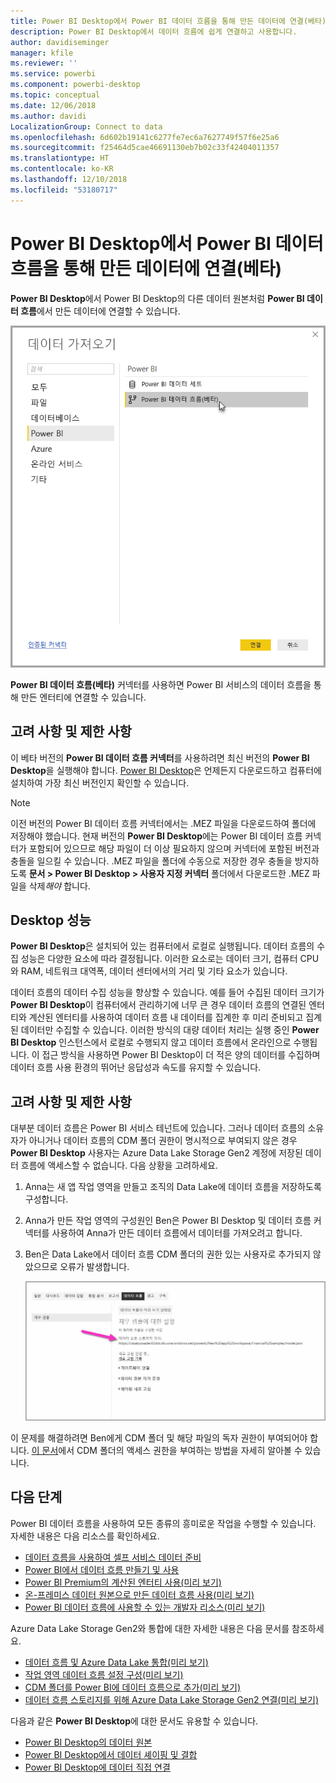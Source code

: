 ```yaml
---
title: Power BI Desktop에서 Power BI 데이터 흐름을 통해 만든 데이터에 연결(베타)
description: Power BI Desktop에서 데이터 흐름에 쉽게 연결하고 사용합니다.
author: davidiseminger
manager: kfile
ms.reviewer: ''
ms.service: powerbi
ms.component: powerbi-desktop
ms.topic: conceptual
ms.date: 12/06/2018
ms.author: davidi
LocalizationGroup: Connect to data
ms.openlocfilehash: 6d602b19141c6277fe7ec6a7627749f57f6e25a6
ms.sourcegitcommit: f25464d5cae46691130eb7b02c33f42404011357
ms.translationtype: HT
ms.contentlocale: ko-KR
ms.lasthandoff: 12/10/2018
ms.locfileid: "53180717"
---
```

# <a name="connect-to-data-created-by-power-bi-dataflows-in-power-bi-desktop-beta"></a>Power BI Desktop에서 Power BI 데이터 흐름을 통해 만든 데이터에 연결(베타)
**Power BI Desktop**에서 Power BI Desktop의 다른 데이터 원본처럼 **Power BI 데이터 흐름**에서 만든 데이터에 연결할 수 있습니다.

![데이터 흐름에 연결](media/desktop-connect-dataflows/connect-dataflows_01.png)

**Power BI 데이터 흐름(베타)** 커넥터를 사용하면 Power BI 서비스의 데이터 흐름을 통해 만든 엔터티에 연결할 수 있습니다. 

## <a name="considerations-and-limitations"></a>고려 사항 및 제한 사항

이 베타 버전의 **Power BI 데이터 흐름 커넥터**를 사용하려면 최신 버전의 **Power BI Desktop**을 실행해야 합니다. [Power BI Desktop](desktop-get-the-desktop.md)은 언제든지 다운로드하고 컴퓨터에 설치하여 가장 최신 버전인지 확인할 수 있습니다.  

> [!NOTE]
> 이전 버전의 Power BI 데이터 흐름 커넥터에서는 .MEZ 파일을 다운로드하여 폴더에 저장해야 했습니다. 현재 버전의 **Power BI Desktop**에는 Power BI 데이터 흐름 커넥터가 포함되어 있으므로 해당 파일이 더 이상 필요하지 않으며 커넥터에 포함된 버전과 충돌을 일으킬 수 있습니다. .MEZ 파일을 폴더에 수동으로 저장한 경우 충돌을 방지하도록 **문서 > Power BI Desktop > 사용자 지정 커넥터** 폴더에서 다운로드한 .MEZ 파일을 삭제*해야* 합니다. 

## <a name="desktop-performance"></a>Desktop 성능
**Power BI Desktop**은 설치되어 있는 컴퓨터에서 로컬로 실행됩니다. 데이터 흐름의 수집 성능은 다양한 요소에 따라 결정됩니다. 이러한 요소로는 데이터 크기, 컴퓨터 CPU와 RAM, 네트워크 대역폭, 데이터 센터에서의 거리 및 기타 요소가 있습니다.

데이터 흐름의 데이터 수집 성능을 향상할 수 있습니다. 예를 들어 수집된 데이터 크기가 **Power BI Desktop**이 컴퓨터에서 관리하기에 너무 큰 경우 데이터 흐름의 연결된 엔터티와 계산된 엔터티를 사용하여 데이터 흐름 내 데이터를 집계한 후 미리 준비되고 집계된 데이터만 수집할 수 있습니다. 이러한 방식의 대량 데이터 처리는 실행 중인 **Power BI Desktop** 인스턴스에서 로컬로 수행되지 않고 데이터 흐름에서 온라인으로 수행됩니다. 이 접근 방식을 사용하면 Power BI Desktop이 더 적은 양의 데이터를 수집하며 데이터 흐름 사용 환경의 뛰어난 응답성과 속도를 유지할 수 있습니다.

## <a name="considerations-and-limitations"></a>고려 사항 및 제한 사항

대부분 데이터 흐름은 Power BI 서비스 테넌트에 있습니다. 그러나 데이터 흐름의 소유자가 아니거나 데이터 흐름의 CDM 폴더 권한이 명시적으로 부여되지 않은 경우 **Power BI Desktop** 사용자는 Azure Data Lake Storage Gen2 계정에 저장된 데이터 흐름에 액세스할 수 없습니다. 다음 상황을 고려하세요.

1.  Anna는 새 앱 작업 영역을 만들고 조직의 Data Lake에 데이터 흐름을 저장하도록 구성합니다.
2.  Anna가 만든 작업 영역의 구성원인 Ben은 Power BI Desktop 및 데이터 흐름 커넥터를 사용하여 Anna가 만든 데이터 흐름에서 데이터를 가져오려고 합니다.
3.  Ben은 Data Lake에서 데이터 흐름 CDM 폴더의 권한 있는 사용자로 추가되지 않았으므로 오류가 발생합니다.

    ![데이터 흐름을 사용하는 중 오류 발생](media/service-dataflows-configure-workspace-storage-settings/dataflow-storage-settings_08.jpg)

이 문제를 해결하려면 Ben에게 CDM 폴더 및 해당 파일의 독자 권한이 부여되어야 합니다. [이 문서](https://go.microsoft.com/fwlink/?linkid=2029121)에서 CDM 폴더의 액세스 권한을 부여하는 방법을 자세히 알아볼 수 있습니다.




## <a name="next-steps"></a>다음 단계
Power BI 데이터 흐름을 사용하여 모든 종류의 흥미로운 작업을 수행할 수 있습니다. 자세한 내용은 다음 리소스를 확인하세요.

* [데이터 흐름을 사용하여 셀프 서비스 데이터 준비](service-dataflows-overview.md)
* [Power BI에서 데이터 흐름 만들기 및 사용](service-dataflows-create-use.md)
* [Power BI Premium의 계산된 엔터티 사용(미리 보기)](service-dataflows-computed-entities-premium.md)
* [온-프레미스 데이터 원본으로 만든 데이터 흐름 사용(미리 보기)](service-dataflows-on-premises-gateways.md)
* [Power BI 데이터 흐름에 사용할 수 있는 개발자 리소스(미리 보기)](service-dataflows-developer-resources.md)

Azure Data Lake Storage Gen2와 통합에 대한 자세한 내용은 다음 문서를 참조하세요.

* [데이터 흐름 및 Azure Data Lake 통합(미리 보기)](service-dataflows-azure-data-lake-integration.md)
* [작업 영역 데이터 흐름 설정 구성(미리 보기)](service-dataflows-configure-workspace-storage-settings.md)
* [CDM 폴더를 Power BI에 데이터 흐름으로 추가(미리 보기)](service-dataflows-add-cdm-folder.md)
* [데이터 흐름 스토리지를 위해 Azure Data Lake Storage Gen2 연결(미리 보기)](service-dataflows-connect-azure-data-lake-storage-gen2.md)

다음과 같은 **Power BI Desktop**에 대한 문서도 유용할 수 있습니다.

* [Power BI Desktop의 데이터 원본](desktop-data-sources.md)
* [Power BI Desktop에서 데이터 셰이핑 및 결합](desktop-shape-and-combine-data.md)
* [Power BI Desktop에 데이터 직접 연결](desktop-enter-data-directly-into-desktop.md)   

